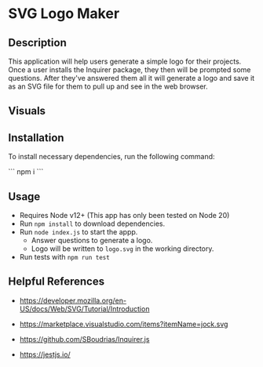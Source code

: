 # SVG Logo Maker

## Description
This application will help users generate a simple logo for their projects. Once a user installs the Inquirer package, they then will be prompted some questions. After they've answered them all it will generate a logo and save it as an SVG file for them to pull up and see in the web browser.

## Visuals

## Installation
To install necessary dependencies, run the following command: 

\`\`\`
npm i
\`\`\`

## Usage
- Requires Node v12+ (This app has only been tested on Node 20)
- Run `npm install` to download dependencies.
- Run `node index.js` to start the appp.
    - Answer questions to generate a logo.
    - Logo will be written to `logo.svg` in the working directory.
- Run tests with `npm run test`

## Helpful References
- <https://developer.mozilla.org/en-US/docs/Web/SVG/Tutorial/Introduction>

- <https://marketplace.visualstudio.com/items?itemName=jock.svg>

- <https://github.com/SBoudrias/Inquirer.js>

- <https://jestjs.io/>

